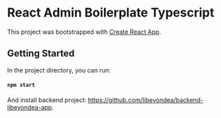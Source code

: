 # React Admin Boilerplate Typescript

This project was bootstrapped with [Create React App](https://github.com/facebook/create-react-app).

## Getting Started

In the project directory, you can run:

#### `npm start`

And install backend project: https://github.com/libeyondea/backend-libeyondea-app.
